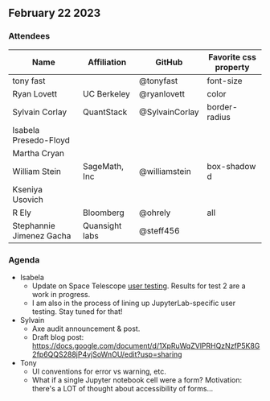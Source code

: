 ## February 22 2023

### Attendees

| Name | Affiliation | GitHub | Favorite css property |
| ------------------ | ----------- | ------------- | ------------------------------ |
| tony fast |  | @tonyfast | font-size |
| Ryan Lovett | UC Berkeley | @ryanlovett | color |
| Sylvain Corlay | QuantStack | @SylvainCorlay| border-radius |
| Isabela Presedo-Floyd | | | |
| Martha Cryan | | | |
| William Stein | SageMath, Inc| @williamstein| box-shadow d|
| Kseniya Usovich | | | 
| R Ely | Bloomberg | @ohrely | all |
| Stephannie Jimenez Gacha | Quansight labs | @steff456 | |

### Agenda

- Isabela
    - Update on Space Telescope [user testing](https://github.com/Iota-School/notebooks-for-all/tree/main/user-tests#test-2-content-types). Results for test 2 are a work in progress.
    - I am also in the process of lining up JupyterLab-specific user testing. Stay tuned for that!
- Sylvain
    - Axe audit announcement & post.
    - Draft blog post: https://docs.google.com/document/d/1XpRuWqZVlPRHQzNzfP5K8G2fp6QQS288jP4vjSoWnOU/edit?usp=sharing
- Tony
    - UI conventions for error vs warning, etc.
    - What if a single Jupyter notebook cell were a form?  Motivation: there's a LOT of thought about accessibility of forms...
